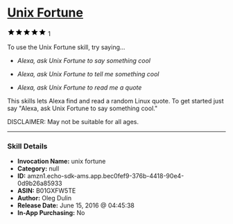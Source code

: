 # [Unix Fortune](http://alexa.amazon.com/#skills/amzn1.echo-sdk-ams.app.bec0fef9-376b-4418-90e4-0d9b26a85933)
![5 stars](../../images/ic_star_black_18dp_1x.png)![5 stars](../../images/ic_star_black_18dp_1x.png)![5 stars](../../images/ic_star_black_18dp_1x.png)![5 stars](../../images/ic_star_black_18dp_1x.png)![5 stars](../../images/ic_star_black_18dp_1x.png) 1

To use the Unix Fortune skill, try saying...

* *Alexa, ask Unix Fortune to say something cool*

* *Alexa, ask Unix Fortune to tell me something cool*

* *Alexa, ask Unix Fortune to read me a quote*

This skills lets Alexa find and read a random Linux quote. To get started just say "Alexa, ask Unix Fortune to say something cool."

DISCLAIMER: May not be suitable for all ages.

***

### Skill Details

* **Invocation Name:** unix fortune
* **Category:** null
* **ID:** amzn1.echo-sdk-ams.app.bec0fef9-376b-4418-90e4-0d9b26a85933
* **ASIN:** B01GXFW5TE
* **Author:** Oleg Dulin
* **Release Date:** June 15, 2016 @ 04:45:38
* **In-App Purchasing:** No
